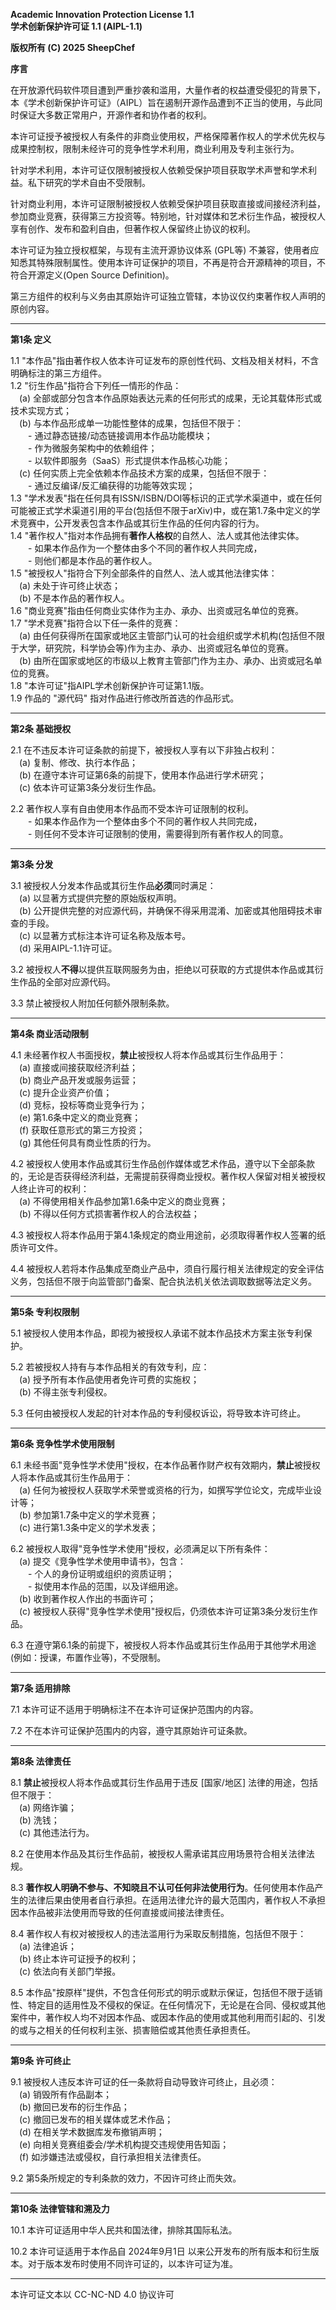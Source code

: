 **Academic Innovation Protection License 1.1**  
**学术创新保护许可证 1.1 (AIPL-1.1)**  

**版权所有 (C) 2025 SheepChef**

**序言**  

在开放源代码软件项目遭到严重抄袭和滥用，大量作者的权益遭受侵犯的背景下，本《学术创新保护许可证》（AIPL）旨在遏制开源作品遭到不正当的使用，与此同时保证大多数正常用户，开源作者和协作者的权利。

本许可证授予被授权人有条件的非商业使用权，严格保障著作权人的学术优先权与成果控制权，限制未经许可的竞争性学术利用，商业利用及专利主张行为。

针对学术利用，本许可证仅限制被授权人依赖受保护项目获取学术声誉和学术利益。私下研究的学术自由不受限制。

针对商业利用，本许可证限制被授权人依赖受保护项目获取直接或间接经济利益，参加商业竞赛，获得第三方投资等。特别地，针对媒体和艺术衍生作品，被授权人享有创作、发布和盈利自由，但著作权人保留终止协议的权利。

本许可证为独立授权框架，与现有主流开源协议体系 (GPL等) 不兼容，使用者应知悉其特殊限制属性。使用本许可证保护的项目，不再是符合开源精神的项目，不符合开源定义(Open Source Definition)。

第三方组件的权利与义务由其原始许可证独立管辖，本协议仅约束著作权人声明的原创内容。

---

**第1条 定义**  

1.1 "本作品"指由著作权人依本许可证发布的原创性代码、文档及相关材料，不含明确标注的第三方组件。  
1.2 "衍生作品"指符合下列任一情形的作品：  
 (a) 全部或部分包含本作品原始表达元素的任何形式的成果，无论其载体形式或技术实现方式；  
 (b) 与本作品形成单一功能性整体的成果，包括但不限于：  
  - 通过静态链接/动态链接调用本作品功能模块；  
  - 作为微服务架构中的依赖组件；  
  - 以软件即服务（SaaS）形式提供本作品核心功能；  
 (c) 任何实质上完全依赖本作品技术方案的成果，包括但不限于：  
  - 通过反编译/反汇编获得的功能等效实现；  
1.3 "学术发表"指在任何具有ISSN/ISBN/DOI等标识的正式学术渠道中，或在任何可能被正式学术渠道引用的平台(包括但不限于arXiv)中，或在第1.7条中定义的学术竞赛中，公开发表包含本作品或其衍生作品的任何内容的行为。  
1.4 "著作权人"指对本作品拥有**著作人格权**的自然人、法人或其他法律实体。  
  - 如果本作品作为一个整体由多个不同的著作权人共同完成，  
  - 则他们都是本作品的著作权人。  
1.5 "被授权人"指符合下列全部条件的自然人、法人或其他法律实体：  
 (a) 未处于许可终止状态；   
 (b) 不是本作品的著作权人。  
1.6 "商业竞赛"指由任何商业实体作为主办、承办、出资或冠名单位的竞赛。  
1.7 "学术竞赛"指符合以下任一条件的竞赛：  
 (a) 由任何获得所在国家或地区主管部门认可的社会组织或学术机构(包括但不限于大学，研究院，科学协会等)作为主办、承办、出资或冠名单位的竞赛。  
 (b) 由所在国家或地区的市级以上教育主管部门作为主办、承办、出资或冠名单位的竞赛。  
1.8 "本许可证"指AIPL学术创新保护许可证第1.1版。  
1.9 作品的 "源代码" 指对作品进行修改所首选的作品形式。  

---

**第2条 基础授权**  

2.1 在不违反本许可证条款的前提下，被授权人享有以下非独占权利：  
 (a) 复制、修改、执行本作品；  
 (b) 在遵守本许可证第6条的前提下，使用本作品进行学术研究；  
 (c) 依本许可证第3条分发衍生作品。  

2.2 著作权人享有自由使用本作品而不受本许可证限制的权利。  
  - 如果本作品作为一个整体由多个不同的著作权人共同完成，  
  - 则任何不受本许可证限制的使用，需要得到所有著作权人的同意。  

---

**第3条 分发**  

3.1 被授权人分发本作品或其衍生作品**必须**同时满足：  
 (a) 以显著方式提供完整的原始版权声明。  
 (b) 公开提供完整的对应源代码，并确保不得采用混淆、加密或其他阻碍技术审查的手段。  
 (c) 以显著方式标注本许可证名称及版本号。  
 (d) 采用AIPL-1.1许可证。  

3.2 被授权人**不得**以提供互联网服务为由，拒绝以可获取的方式提供本作品或其衍生作品的全部对应源代码。  

3.3 禁止被授权人附加任何额外限制条款。  

---

**第4条 商业活动限制**  

4.1 未经著作权人书面授权，**禁止**被授权人将本作品或其衍生作品用于：  
 (a) 直接或间接获取经济利益；  
 (b) 商业产品开发或服务运营；  
 (c) 提升企业资产价值；  
 (d) 竞标，投标等商业竞争行为；  
 (e) 第1.6条中定义的商业竞赛；  
 (f) 获取任意形式的第三方投资；  
 (g) 其他任何具有商业性质的行为。  

4.2 被授权人使用本作品或其衍生作品创作媒体或艺术作品，遵守以下全部条款的，无论是否获得经济利益，无需提前获得商业授权。著作权人保留对相关被授权人终止许可的权利：  
 (a) 不得使用相关作品参加第1.6条中定义的商业竞赛；  
 (b) 不得以任何方式损害著作权人的合法权益；  

4.3 被授权人将本作品用于第4.1条规定的商业用途前，必须取得著作权人签署的纸质许可文件。  

4.4 被授权人若将本作品集成至商业产品中，须自行履行相关法律规定的安全评估义务，包括但不限于向监管部门备案、配合执法机关依法调取数据等法定义务。

---

**第5条 专利权限制**  

5.1 被授权人使用本作品，即视为被授权人承诺不就本作品技术方案主张专利保护。  

5.2 若被授权人持有与本作品相关的有效专利，应：  
 (a) 授予所有本作品使用者免许可费的实施权；  
 (b) 不得主张专利侵权。  

5.3 任何由被授权人发起的针对本作品的专利侵权诉讼，将导致本许可终止。

---

**第6条 竞争性学术使用限制**

6.1 未经书面"竞争性学术使用"授权，在本作品著作财产权有效期内，**禁止**被授权人将本作品或其衍生作品用于：  
 (a) 任何为被授权人获取学术荣誉或资格的行为，如撰写学位论文，完成毕业设计等；  
 (b) 参加第1.7条中定义的学术竞赛；  
 (c) 进行第1.3条中定义的学术发表；  

6.2 被授权人取得"竞争性学术使用"授权，必须满足以下所有条件：  
 (a) 提交《竞争性学术使用申请书》，包含：  
  - 个人的身份证明或组织的资质证明；  
  - 拟使用本作品的范围，以及详细用途。        
 (b) 收到著作权人作出的书面许可；  
 (c) 被授权人获得"竞争性学术使用"授权后，仍须依本许可证第3条分发衍生作品。  

6.3 在遵守第6.1条的前提下，被授权人将本作品或其衍生作品用于其他学术用途 (例如：授课，布置作业等)，不受限制。  

---

**第7条 适用排除**  

7.1 本许可证不适用于明确标注不在本许可证保护范围内的内容。  

7.2 不在本许可证保护范围内的内容，遵守其原始许可证条款。  

---

**第8条 法律责任**  

8.1 **禁止**被授权人将本作品或其衍生作品用于违反 [国家/地区] 法律的用途，包括但不限于：  
 (a) 网络诈骗；  
 (b) 洗钱；  
 (c) 其他违法行为。  

8.2 在使用本作品及其衍生作品前，被授权人需承诺其应用场景符合相关法律法规。

8.3 **著作权人明确不参与、不知晓且不认可任何非法使用行为**。任何使用本作品产生的法律后果由使用者自行承担。在适用法律允许的最大范围内，著作权人不承担因本作品被非法使用而导致的任何直接或间接法律责任。

8.4 著作权人有权对被授权人的违法滥用行为采取反制措施，包括但不限于：  
 (a) 法律追诉；  
 (b) 终止本许可证授予的权利；  
 (c) 依法向有关部门举报。  

8.5 本作品"按原样"提供，不包含任何形式的明示或默示保证，包括但不限于适销性、特定目的适用性及不侵权的保证。在任何情况下，无论是在合同、侵权或其他案件中，著作权人均不对因本作品、或因本作品的使用或其他利用而引起的、引发的或与之相关的任何权利主张、损害赔偿或其他责任承担责任。  


---

**第9条 许可终止**  

9.1 被授权人违反本许可证的任一条款将自动导致许可终止，且必须：  
 (a) 销毁所有作品副本；  
 (b) 撤回已发布的衍生作品；  
 (c) 撤回已发布的相关媒体或艺术作品；  
 (d) 在相关学术数据库发布撤销声明；  
 (e) 向相关竞赛组委会/学术机构提交违规使用告知函；   
 (f) 如涉嫌违法或侵权，自行承担相关法律责任。

9.2 第5条所规定的专利条款的效力，不因许可终止而失效。

---

**第10条 法律管辖和溯及力**  

10.1 本许可证适用中华人民共和国法律，排除其国际私法。  

10.2 本许可证适用于本作品自 2024年9月1日 以来公开发布的所有版本和衍生版本。对于版本发布时使用不同许可证的，以本许可证为准。

---

本许可证文本以 CC-NC-ND 4.0 协议许可